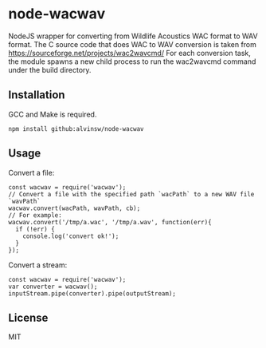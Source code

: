 # node-wacwav
NodeJS wrapper for converting from Wildlife Acoustics WAC format to WAV format.
The C source code that does WAC to WAV conversion is taken from https://sourceforge.net/projects/wac2wavcmd/
For each conversion task, the module spawns a new child process to run the wac2wavcmd command under the build directory.

## Installation
GCC and Make is required.

    npm install github:alvinsw/node-wacwav

## Usage
Convert a file:

    const wacwav = require('wacwav');
    // Convert a file with the specified path `wacPath` to a new WAV file `wavPath`
    wacwav.convert(wacPath, wavPath, cb);
    // For example:
    wacwav.convert('/tmp/a.wac', '/tmp/a.wav', function(err){
      if (!err) {
        console.log('convert ok!');
      }
    });

Convert a stream:

    const wacwav = require('wacwav');
    var converter = wacwav();
    inputStream.pipe(converter).pipe(outputStream);


## License
MIT
